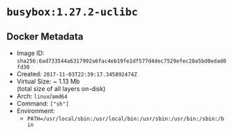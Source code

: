 # `busybox:1.27.2-uclibc`

## Docker Metadata

- Image ID: `sha256:6ad733544a6317992a6fac4eb19fe1df577d4dec7529efec28a5bd0edad0fd30`
- Created: `2017-11-03T22:39:17.345892474Z`
- Virtual Size: ~ 1.13 Mb  
  (total size of all layers on-disk)
- Arch: `linux`/`amd64`
- Command: `["sh"]`
- Environment:
  - `PATH=/usr/local/sbin:/usr/local/bin:/usr/sbin:/usr/bin:/sbin:/bin`
